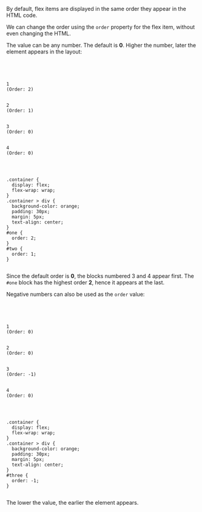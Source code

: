 By default, flex items are
displayed in the same order
they appear in the HTML code.

We can change the order using
the `order` property for the
flex item, without even
changing the HTML.

The value can be any number.
The default is **0**.
Higher the number,
later the element appears in the layout:

<codeblock language="css" type="lesson">
<code>
<panel language="html">
<div class="container">
  <div id="one">1<br>(Order: 2)</div>
  <div id="two">2<br>(Order: 1)</div>
  <div>3<br>(Order: 0)</div>
  <div>4<br>(Order: 0)</div>
</div>
</panel>
<panel language="css">
.container {
  display: flex;
  flex-wrap: wrap;
}
.container > div {
  background-color: orange;
  padding: 30px;
  margin: 5px;
  text-align: center;
}
#one {
  order: 2;
}
#two {
  order: 1;
}
</panel>
</code>
</codeblock>

Since the default order is **0**,
the blocks numbered 3 and 4
appear first. The `#one` block
has the highest order **2**,
hence it appears at the last.

Negative numbers can also
be used as the `order` value:

<codeblock language="css" type="lesson">
<code>
<panel language="html">
<div class="container">
  <div>1<br>(Order: 0)</div>
  <div>2<br>(Order: 0)</div>
  <div id="three">3<br>(Order: -1)</div>
  <div>4<br>(Order: 0)</div>
</div>
</panel>
<panel language="css">
.container {
  display: flex;
  flex-wrap: wrap;
}
.container > div {
  background-color: orange;
  padding: 30px;
  margin: 5px;
  text-align: center;
}
#three {
  order: -1;
}
</panel>
</code>
</codeblock>

The lower the value, the
earlier the element appears.
